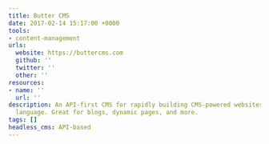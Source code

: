 ```yaml
---
title: Butter CMS
date: 2017-02-14 15:17:00 +0000
tools:
- content-management
urls:
  website: https://buttercms.com
  github: ''
  twitter: ''
  other: ''
resources:
- name: ''
  url: ''
description: An API-first CMS for rapidly building CMS-powered websites in any programming
  language. Great for blogs, dynamic pages, and more.
tags: []
headless_cms: API-based
---
```

